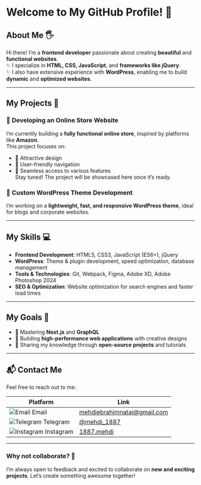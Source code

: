# Welcome to My GitHub Profile! 👋

## About Me 🖐️
Hi there! I’m a **frontend developer** passionate about creating **beautiful** and **functional websites**.  
✨ I specialize in **HTML, CSS, JavaScript**, and **frameworks like jQuery**.  
✨ I also have extensive experience with **WordPress**, enabling me to build **dynamic** and **optimized websites**.  

---

## My Projects 🚀

### 🔧 **Developing an Online Store Website**  
I’m currently building a **fully functional online store**, inspired by platforms like **Amazon**.  
This project focuses on:  
- 📌 Attractive design  
- 📌 User-friendly navigation  
- 📌 Seamless access to various features  
Stay tuned! The project will be showcased here once it’s ready.  

### 🔧 **Custom WordPress Theme Development**  
I’m working on a **lightweight, fast, and responsive WordPress theme**, ideal for blogs and corporate websites.  

---

## My Skills 💻

- **Frontend Development**: HTML5, CSS3, JavaScript (ES6+), jQuery  
- **WordPress**: Theme & plugin development, speed optimization, database management  
- **Tools & Technologies**: Git, Webpack, Figma, Adobe XD, Adobe Photoshop 2024  
- **SEO & Optimization**: Website optimization for search engines and faster load times  

---

## My Goals 🌟

- 🚀 Mastering **Next.js** and **GraphQL**  
- 🚀 Building **high-performance web applications** with creative designs  
- 🚀 Sharing my knowledge through **open-source projects** and tutorials  

---

## 📬 Contact Me

Feel free to reach out to me:

| Platform      | Link                                     |
|---------------|------------------------------------------|
| ![Email](https://img.icons8.com/?size=32&id=CXYJjRfKlwI9&format=png&color=000000) Email | [mehdiebrahimnataj@gmail.com](mailto:mehdiebrahimnataj@gmail.com) |
| ![Telegram](https://img.icons8.com/?size=32&id=oWiuH0jFiU0R&format=png&color=000000) Telegram | [@mehdi_1887](https://t.me/mehdi_1887) |
| ![Instagram](https://img.icons8.com/?size=32&id=Xy10Jcu1L2Su&format=png&color=000000) Instagram | [1887.mehdi](https://instagram.com/1887.mehdi) |






---

### Why not collaborate? 🤝  
I’m always open to feedback and excited to collaborate on **new and exciting projects**. Let’s create something awesome together!

